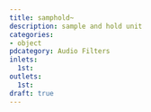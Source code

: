 ```yaml
---
title: samphold~
description: sample and hold unit
categories:
- object
pdcategory: Audio Filters
inlets:
  1st:
outlets:
  1st:
draft: true
---
```


